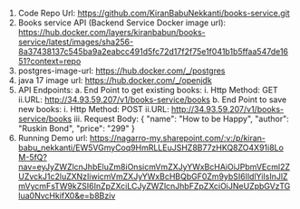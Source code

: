 1. Code Repo Url: https://github.com/KiranBabuNekkanti/books-service.git
2. Books service API (Backend Service Docker image url): https://hub.docker.com/layers/kiranbabun/books-service/latest/images/sha256-8a37438137c545ba9a2eabcc491d5fc72d17f2f75e1f041b1b5ffaa547de1651?context=repo
3. postgres-image-url: https://hub.docker.com/_/postgres
4. java 17 image url: https://hub.docker.com/_/openjdk
5. API Endpoints:
   a. End Point to get existing books:
        i. Http Method: GET 
        ii.URL: http://34.93.59.207/v1/books-service/books
   b. End Point to save new books:
        i. Http Method: POST 
        ii.URL: http://34.93.59.207/v1/books-service/books
        iii. Request Body:
            {
               "name": "How to be Happy",
                "author": "Ruskin Bond",
                "price": "299"
            }
 6. Running Demo url: https://nagarro-my.sharepoint.com/:v:/p/kiran-babu_nekkanti/EW5VGmyCoq9HmRLLEuJSHZ8B77zHKQ8ZO4X91i8LoM-5fQ?nav=eyJyZWZlcnJhbEluZm8iOnsicmVmZXJyYWxBcHAiOiJPbmVEcml2ZUZvckJ1c2luZXNzIiwicmVmZXJyYWxBcHBQbGF0Zm9ybSI6IldlYiIsInJlZmVycmFsTW9kZSI6InZpZXciLCJyZWZlcnJhbFZpZXciOiJNeUZpbGVzTGlua0NvcHkifX0&e=b8Bziv
